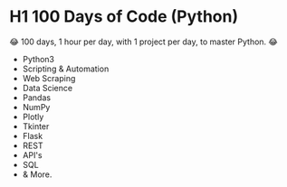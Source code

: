 # H1 100 Days of Code (Python)

:joy: 100 days, 1 hour per day, with 1 project per day, to master Python. :joy:

- Python3
- Scripting & Automation
- Web Scraping
- Data Science
- Pandas
- NumPy
- Plotly
- Tkinter
- Flask
- REST
- API's
- SQL
- & More.
